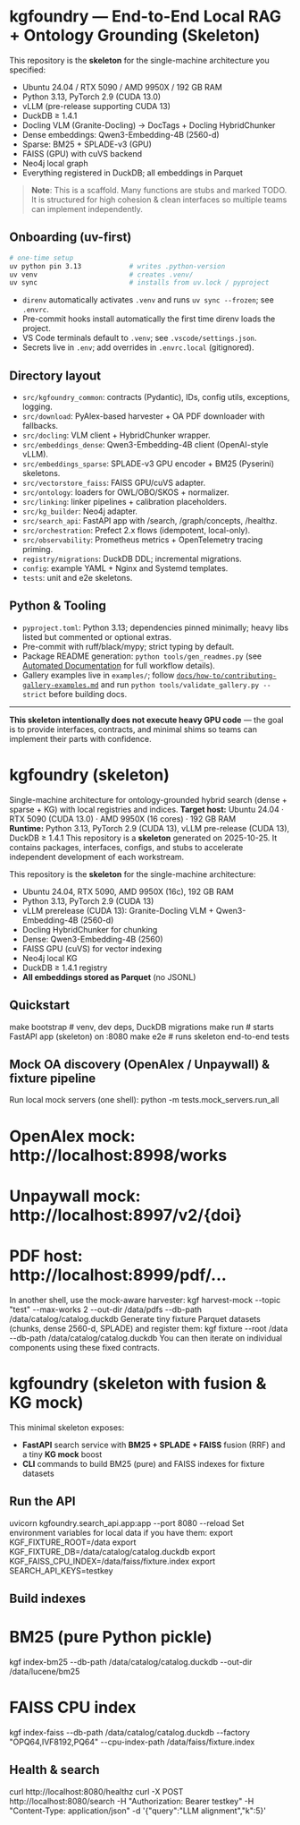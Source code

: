
# kgfoundry — End-to-End Local RAG + Ontology Grounding (Skeleton)

This repository is the **skeleton** for the single-machine architecture you specified:
- Ubuntu 24.04 / RTX 5090 / AMD 9950X / 192 GB RAM
- Python 3.13, PyTorch 2.9 (CUDA 13.0)
- vLLM (pre-release supporting CUDA 13)
- DuckDB ≥ 1.4.1
- Docling VLM (Granite-Docling) → DocTags + Docling HybridChunker
- Dense embeddings: Qwen3-Embedding-4B (2560-d)
- Sparse: BM25 + SPLADE-v3 (GPU)
- FAISS (GPU) with cuVS backend
- Neo4j local graph
- Everything registered in DuckDB; all embeddings in Parquet

> **Note**: This is a scaffold. Many functions are stubs and marked TODO.
> It is structured for high cohesion & clean interfaces so multiple teams can implement independently.

## Onboarding (uv-first)

```bash
# one-time setup
uv python pin 3.13            # writes .python-version
uv venv                       # creates .venv/
uv sync                       # installs from uv.lock / pyproject
```

- `direnv` automatically activates `.venv` and runs `uv sync --frozen`; see `.envrc`.
- Pre-commit hooks install automatically the first time direnv loads the project.
- VS Code terminals default to `.venv`; see `.vscode/settings.json`.
- Secrets live in `.env`; add overrides in `.envrc.local` (gitignored).

## Directory layout

- `src/kgfoundry_common`: contracts (Pydantic), IDs, config utils, exceptions, logging.
- `src/download`: PyAlex-based harvester + OA PDF downloader with fallbacks.
- `src/docling`: VLM client + HybridChunker wrapper.
- `src/embeddings_dense`: Qwen3-Embedding-4B client (OpenAI-style vLLM).
- `src/embeddings_sparse`: SPLADE-v3 GPU encoder + BM25 (Pyserini) skeletons.
- `src/vectorstore_faiss`: FAISS GPU/cuVS adapter.
- `src/ontology`: loaders for OWL/OBO/SKOS + normalizer.
- `src/linking`: linker pipelines + calibration placeholders.
- `src/kg_builder`: Neo4j adapter.
- `src/search_api`: FastAPI app with /search, /graph/concepts, /healthz.
- `src/orchestration`: Prefect 2.x flows (idempotent, local-only).
- `src/observability`: Prometheus metrics + OpenTelemetry tracing priming.
- `registry/migrations`: DuckDB DDL; incremental migrations.
- `config`: example YAML + Nginx and Systemd templates.
- `tests`: unit and e2e skeletons.

## Python & Tooling

- `pyproject.toml`: Python 3.13; dependencies pinned minimally; heavy libs listed but commented or optional extras.
- Pre-commit with ruff/black/mypy; strict typing by default.
- Package README generation: `python tools/gen_readmes.py` (see
  [Automated Documentation](README-AUTOMATED-DOCUMENTATION.md#readme-generation-toolsgen_readmespy)
  for full workflow details).
- Gallery examples live in `examples/`; follow
  [`docs/how-to/contributing-gallery-examples.md`](docs/how-to/contributing-gallery-examples.md)
  and run `python tools/validate_gallery.py --strict` before building docs.

---

**This skeleton intentionally does not execute heavy GPU code** — the goal is to provide interfaces, contracts,
and minimal shims so teams can implement their parts with confidence.


<!-- merged from kgfoundry_skeleton (1).zip -->
# kgfoundry (skeleton)
Single-machine architecture for ontology-grounded hybrid search (dense + sparse + KG) with local registries and indices.
**Target host:** Ubuntu 24.04 · RTX 5090 (CUDA 13.0) · AMD 9950X (16 cores) · 192 GB RAM  
**Runtime:** Python 3.13, PyTorch 2.9 (CUDA 13), vLLM pre-release (CUDA 13), DuckDB ≥ 1.4.1
This repository is a **skeleton** generated on 2025-10-25. It contains packages, interfaces, configs, and stubs to accelerate
independent development of each workstream.

<!-- merged from kgfoundry_skeleton (2).zip -->
This repository is the **skeleton** for the single-machine architecture:
- Ubuntu 24.04, RTX 5090, AMD 9950X (16c), 192 GB RAM
- Python 3.13, PyTorch 2.9 (CUDA 13)
- vLLM prerelease (CUDA 13): Granite-Docling VLM + Qwen3-Embedding-4B (2560-d)
- Docling HybridChunker for chunking
- Dense: Qwen3-Embedding-4B (2560)
- FAISS GPU (cuVS) for vector indexing
- Neo4j local KG
- DuckDB ≥ 1.4.1 registry
- **All embeddings stored as Parquet** (no JSONL)
## Quickstart
make bootstrap   # venv, dev deps, DuckDB migrations
make run         # starts FastAPI app (skeleton) on :8080
make e2e         # runs skeleton end-to-end tests
## Mock OA discovery (OpenAlex / Unpaywall) & fixture pipeline
Run local mock servers (one shell):
python -m tests.mock_servers.run_all
# OpenAlex mock:  http://localhost:8998/works
# Unpaywall mock: http://localhost:8997/v2/{doi}
# PDF host:       http://localhost:8999/pdf/...
In another shell, use the mock-aware harvester:
kgf harvest-mock --topic "test" --max-works 2 --out-dir /data/pdfs --db-path /data/catalog/catalog.duckdb
Generate tiny fixture Parquet datasets (chunks, dense 2560-d, SPLADE) and register them:
kgf fixture --root /data --db-path /data/catalog/catalog.duckdb
You can then iterate on individual components using these fixed contracts.

<!-- merged from kgfoundry_skeleton (4).zip -->
# kgfoundry (skeleton with fusion & KG mock)
This minimal skeleton exposes:
- **FastAPI** search service with **BM25 + SPLADE + FAISS** fusion (RRF) and a tiny **KG mock** boost
- **CLI** commands to build BM25 (pure) and FAISS indexes for fixture datasets
## Run the API
uvicorn kgfoundry.search_api.app:app --port 8080 --reload
Set environment variables for local data if you have them:
export KGF_FIXTURE_ROOT=/data
export KGF_FIXTURE_DB=/data/catalog/catalog.duckdb
export KGF_FAISS_CPU_INDEX=/data/faiss/fixture.index
export SEARCH_API_KEYS=testkey
## Build indexes
# BM25 (pure Python pickle)
kgf index-bm25 --db-path /data/catalog/catalog.duckdb --out-dir /data/lucene/bm25
# FAISS CPU index
kgf index-faiss --db-path /data/catalog/catalog.duckdb --factory "OPQ64,IVF8192,PQ64" --cpu-index-path /data/faiss/fixture.index
## Health & search
curl http://localhost:8080/healthz
curl -X POST http://localhost:8080/search -H "Authorization: Bearer testkey" -H "Content-Type: application/json" -d '{"query":"LLM alignment","k":5}'